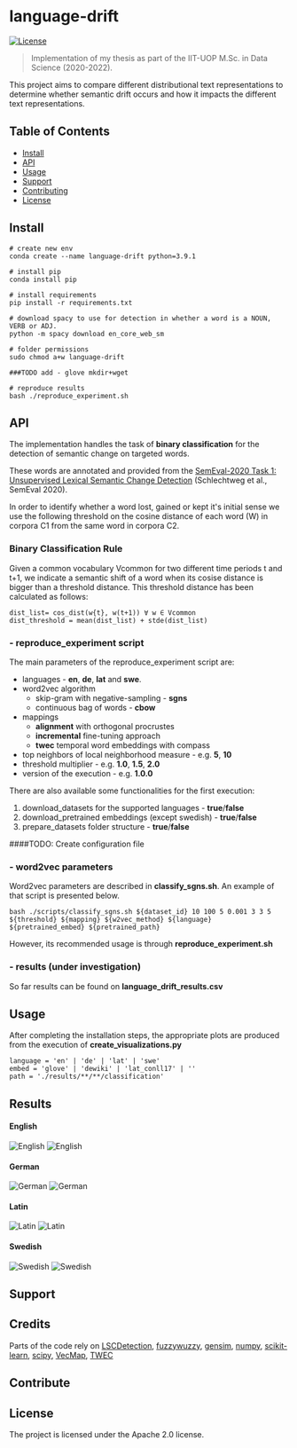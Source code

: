 # language-drift


[![License](https://img.shields.io/badge/License-Apache%202.0-blue.svg)](https://opensource.org/licenses/Apache-2.0)

> Implementation of my thesis as part of the IIT-UOP M.Sc. in Data Science (2020-2022). 

This project aims to compare different distributional text representations to determine whether semantic drift occurs and how it impacts the different text representations.


## Table of Contents

- [Install](#install)
- [API](#api)
- [Usage](#usage)
- [Support](#support)
- [Contributing](#contributing)
- [License](#license)

## Install

```
# create new env
conda create --name language-drift python=3.9.1

# install pip
conda install pip

# install requirements
pip install -r requirements.txt

# download spacy to use for detection in whether a word is a NOUN, VERB or ADJ.
python -m spacy download en_core_web_sm

# folder permissions
sudo chmod a+w language-drift

###TODO add - glove mkdir+wget 

# reproduce results
bash ./reproduce_experiment.sh

```

## API
The implementation handles the task of **binary classification** for the detection of semantic change on targeted words.

These words are annotated and provided from the [SemEval-2020 Task 1: Unsupervised Lexical Semantic Change Detection](https://aclanthology.org/2020.semeval-1.1) (Schlechtweg et al., SemEval 2020).

In order to identify whether a word lost, gained or kept it's initial sense we use the following threshold on the cosine distance of each word (W) in corpora C1 from the same word in corpora C2.

### Binary Classification Rule
Given a common vocabulary Vcommon for two different time periods t and t+1, we indicate a semantic shift of a word when its cosise distance is bigger than a threshold distance. This threshold distance has been calculated as follows:

```
dist_list= cos_dist(w{t}, w(t+1)) ∀ w ∈ Vcommon
dist_threshold = mean(dist_list) + stde(dist_list)
```

### - reproduce_experiment script
The main parameters of the reproduce_experiment script are:
- languages - **en**, **de**, **lat** and **swe**.
- word2vec algorithm
  - skip-gram with negative-sampling - **sgns**
  - continuous bag of words - **cbow**
- mappings
  - **alignment** with orthogonal procrustes
  - **incremental** fine-tuning approach
  - **twec** temporal word embeddings with compass
- top neighbors of local neighborhood measure - e.g. **5**, **10**
- threshold multiplier - e.g. **1.0**, **1.5**, **2.0**
- version of the execution - e.g. **1.0.0**

There are also available some functionalities for the first execution:
1. download_datasets for the supported languages   - **true**/**false**
2. download_pretrained embeddings (except swedish) - **true**/**false**
3. prepare_datasets folder structure - **true**/**false**

####TODO: Create configuration file
### - word2vec parameters
Word2vec parameters are described in **classify_sgns.sh**. 
An example of that script is presented below. 
```
bash ./scripts/classify_sgns.sh ${dataset_id} 10 100 5 0.001 3 3 5 ${threshold} ${mapping} ${w2vec_method} ${language} ${pretrained_embed} ${pretrained_path}
```
However, its recommended usage is through **reproduce_experiment.sh**  

### - results (under investigation)
So far results can be found on **language_drift_results.csv**


## Usage
After completing the installation steps, the appropriate plots are produced from the execution of **create_visualizations.py**
```
language = 'en' | 'de' | 'lat' | 'swe'
embed = 'glove' | 'dewiki' | 'lat_conll17' | ''
path = './results/**/**/classification'
```
## Results

#### English

![English](/visualizations/images/en_mappings.png?raw=true "mappings")
![English](/visualizations/images/en_thresholds.png?raw=true "thresholds")

#### German

![German](/visualizations/images/de_mappings.png?raw=true "mappings")
![German](/visualizations/images/de_thresholds.png?raw=true "thresholds")

#### Latin

![Latin](/visualizations/images/lat_mappings.png?raw=true "mappings")
![Latin](/visualizations/images/lat_thresholds.png?raw=true "thresholds")

#### Swedish

![Swedish](/visualizations/images/swe_mappings.png?raw=true "mappings")
![Swedish](/visualizations/images/swe_thresholds.png?raw=true "thresholds")

## Support

## Credits
Parts of the code rely on [LSCDetection](https://github.com/Garrafao/LSCDetection), [fuzzywuzzy](https://github.com/seatgeek/fuzzywuzzy), [gensim](https://github.com/rare-technologies/gensim), [numpy](https://pypi.org/project/numpy/), [scikit-learn](https://pypi.org/project/scikit-learn/), [scipy](https://pypi.org/project/scipy/), [VecMap](https://github.com/artetxem/vecmap), [TWEC](https://github.com/valedica/twec)


## Contribute


## License
The project is licensed under the Apache 2.0 license.
